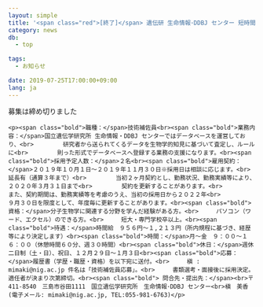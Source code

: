 ```yaml
---
layout: simple
title: '<span class="red">[終了]</span> 遺伝研 生命情報･DDBJ センター 短時間雇用職員（技術補佐員）募集'
category: news
db:
  - top

tags:
  - お知らせ

date: 2019-07-25T17:00:00+09:00
lang: ja
---
```


<p class="red">募集は締め切りました</p>
<div class="recruit">

    <p><span class="bold">職種：</span>技術補佐員<br><span class="bold">業務内容：</span>国立遺伝学研究所 生命情報・DDBJ センターではデータベースを運営しており、<br>　　　　　研究者から送られてくるデータを生物学的知見に基づいて査定し、ルールに<br>　　　　　則った形式でデータベースへ登録する業務の支援になります。<br><span class="bold">採用予定人数：</span>２名<br><span class="bold">雇用契約：</span>２０１９年１０月１日～２０１９年１１月３０日※採用日は相談に応じます。<br>　　　　　延長有（通算３年まで）<br>　　　　　当初２ヶ月契約とし、勤務状況、勤務実績等により、２０２０年３月３１日まで<br>　　　　　契約を更新することがあります。<br>　　　　　また、契約期間は、勤務実績等を考慮のうえ、当初の採用日から２０２２年<br>　　　　　９月３０日を限度として、年度毎に更新することがあります。<br><span class="bold">資格：</span>分子生物学に関連する分野を学んだ経験がある方。<br>　　　パソコン（ワード、エクセル）のできる方。<br>　　　短大・専門学校卒以上。<br><span class="bold">待遇：</span>時間給　９５６円～１,２１３円（所内規程に基づき、経歴等により決定します）<br><span class="bold">時間：</span>月～金　９：００～１６：００（休憩時間６０分、週３０時間）<br><span class="bold">休日：</span>週休二日制（土・日）、祝日、１２月２９日～１月３日<br><span class="bold">応募：</span>履歴書（学歴・職歴・資格）を以下宛に送付。<br>　　　槇 : mimaki@nig.ac.jp 件名は「技術補佐員応募」。<br>　　　書類選考・面接後に採用決定。 適任者が決まり次第締切。<br><span class="bold"> 問合先・提出先：</span><br>〒411-8540　三島市谷田1111　国立遺伝学研究所　生命情報･DDBJ センター<br>槇　美香 (電子メール: mimaki@nig.ac.jp, TEL:055-981-6763)</p>

